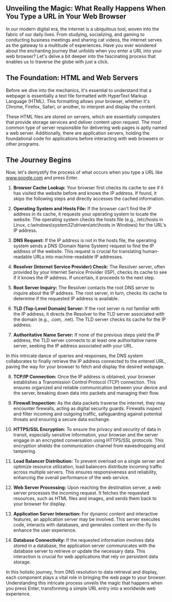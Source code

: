 ## Unveiling the Magic: What Really Happens When You Type a URL in Your Web Browser

In our modern digital era, the internet is a ubiquitous tool, woven into the fabric of our daily lives. From studying, socializing, and gaming to conducting business meetings and sharing cat videos, the internet serves as the gateway to a multitude of experiences. Have you ever wondered about the enchanting journey that unfolds when you enter a URL into your web browser? Let's delve a bit deeper into the fascinating process that enables us to traverse the globe with just a click.

## The Foundation: HTML and Web Servers

Before we dive into the mechanics, it's essential to understand that a webpage is essentially a text file formatted with HyperText Markup Language (HTML). This formatting allows your browser, whether it's Chrome, Firefox, Safari, or another, to interpret and display the content.

These HTML files are stored on servers, which are essentially computers that provide storage services and deliver content upon request. The most common type of server responsible for delivering web pages is aptly named a web server. Additionally, there are application servers, holding the foundational code for applications before interacting with web browsers or other programs.

## The Journey Begins

Now, let's demystify the process of what occurs when you type a URL like www.google.com and press Enter.

1. **Browser Cache Lookup:** Your browser first checks its cache to see if it has visited the website before and knows the IP address. If found, it skips the following steps and directly accesses the cached information.

2. **Operating System and Hosts File:** If the browser can't find the IP address in its cache, it requests your operating system to locate the website. The operating system checks the hosts file (e.g., /etc/hosts in Linux, c:\windows\system32\drivers\etc\hosts in Windows) for the URL's IP address.

3. **DNS Request:** If the IP address is not in the hosts file, the operating system sends a DNS (Domain Name System) request to find the IP address of the website. This request is crucial for translating human-readable URLs into machine-readable IP addresses.

4. **Resolver (Internet Service Provider) Check:** The Resolver server, often provided by your Internet Service Provider (ISP), checks its cache to see if it knows the IP address. If uncertain, it proceeds to the next step.

5. **Root Server Inquiry:** The Resolver contacts the root DNS server to inquire about the IP address. The root server, in turn, checks its cache to determine if the requested IP address is available.

6. **TLD (Top-Level Domain) Server:** If the root server is not familiar with the IP address, it directs the Resolver to the TLD server associated with the domain (e.g., .com, .net). The TLD server checks its cache for the IP address.

7. **Authoritative Name Server:** If none of the previous steps yield the IP address, the TLD server connects to at least one authoritative name server, seeking the IP address associated with your URL.

In this intricate dance of queries and responses, the DNS system collaborates to finally retrieve the IP address connected to the entered URL, paving the way for your browser to fetch and display the desired webpage.

8. **TCP/IP Connection:** Once the IP address is obtained, your browser establishes a Transmission Control Protocol (TCP) connection. This ensures organized and reliable communication between your device and the server, breaking down data into packets and managing their flow.

9. **Firewall Inspection:** As the data packets traverse the internet, they may encounter firewalls, acting as digital security guards. Firewalls inspect and filter incoming and outgoing traffic, safeguarding against potential threats and ensuring a secure data exchange.

10. **HTTPS/SSL Encryption:** To ensure the privacy and security of data in transit, especially sensitive information, your browser and the server engage in an encrypted conversation using HTTPS/SSL protocols. This encryption shields the communication channel from eavesdropping and tampering.

11. **Load Balancer Distribution:** To prevent overload on a single server and optimize resource utilization, load balancers distribute incoming traffic across multiple servers. This ensures responsiveness and reliability, enhancing the overall performance of the web service.

12. **Web Server Processing:** Upon reaching the destination server, a web server processes the incoming request. It fetches the requested resources, such as HTML files and images, and sends them back to your browser for display.

13. **Application Server Interaction:** For dynamic content and interactive features, an application server may be involved. This server executes code, interacts with databases, and generates content on-the-fly to enhance the user experience.

14. **Database Connectivity:** If the requested information involves data stored in a database, the application server communicates with the database server to retrieve or update the necessary data. This interaction is crucial for web applications that rely on persistent data storage.

In this holistic journey, from DNS resolution to data retrieval and display, each component plays a vital role in bringing the web page to your browser. Understanding this intricate process unveils the magic that happens when you press Enter, transforming a simple URL entry into a worldwide web experience.
